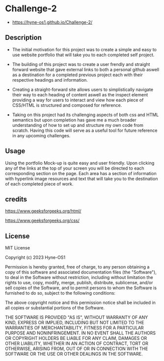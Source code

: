 # Challenge-2

* https://hyne-os1.github.io/Challenge-2/

## Description

* The initial motivation for this project was to create a simple and easy to use website portfolio that will take you to each completed self project.

* The building of this project was to create a user frendly and straight forward website that gave external links to both a personal github aswell as a destination for a completed previous project each with their respective headings and information.

* Creating a straight-forward site allows users to simplistically navigate their way to each heading of content aswell as the inspect element providing a way  for users to interact and view how each piece of CSS/HTML is structured and composed for reference.

* Taking on this project had its challenging aspects of both css and HTML semantics but upon completion has gave me a much broader understanding of how to set up and structure my own code from scratch. Having this code will serve as a useful tool for future reference in any upcoming challenges.

## Usage

Using the portfolio Mock-up is quite easy and user friendly. Upon clicking any of the links at the top of your screen you will be directed to each corresponding section on the page. Each area has a section of information with hyperlink image resources and text that will take you to the destination of each completed piece of work.

## credits
https://www.geeksforgeeks.org/html/

https://www.geeksforgeeks.org/css/

## License

MIT License

Copyright (c) 2023 Hyne-OS1

Permission is hereby granted, free of charge, to any person obtaining a copy
of this software and associated documentation files (the "Software"), to deal
in the Software without restriction, including without limitation the rights
to use, copy, modify, merge, publish, distribute, sublicense, and/or sell
copies of the Software, and to permit persons to whom the Software is
furnished to do so, subject to the following conditions:

The above copyright notice and this permission notice shall be included in all
copies or substantial portions of the Software.

THE SOFTWARE IS PROVIDED "AS IS", WITHOUT WARRANTY OF ANY KIND, EXPRESS OR
IMPLIED, INCLUDING BUT NOT LIMITED TO THE WARRANTIES OF MERCHANTABILITY,
FITNESS FOR A PARTICULAR PURPOSE AND NONINFRINGEMENT. IN NO EVENT SHALL THE
AUTHORS OR COPYRIGHT HOLDERS BE LIABLE FOR ANY CLAIM, DAMAGES OR OTHER
LIABILITY, WHETHER IN AN ACTION OF CONTRACT, TORT OR OTHERWISE, ARISING FROM,
OUT OF OR IN CONNECTION WITH THE SOFTWARE OR THE USE OR OTHER DEALINGS IN THE
SOFTWARE.